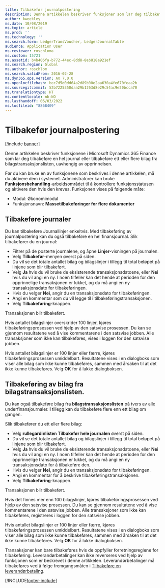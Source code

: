 ```yaml
---
title: Tilbakefør journalpostering
description: Denne artikkelen beskriver funksjoner som lar deg tilbakeføre bilag fra bilagstransaksjonslisten eller fra finansjournaler.
author: kweekley
ms.date: 10/08/2019
ms.topic: article
ms.prod: ''
ms.technology: ''
ms.search.form: LedgerTransVoucher, LedgerJournalTable
audience: Application User
ms.reviewer: roschloma
ms.custom: 15721
ms.assetid: b4b406fa-b772-44ec-8dd8-8eb818a921ef
ms.search.region: Global
ms.author: roschlom
ms.search.validFrom: 2016-02-28
ms.dyn365.ops.version: AX 7.0.0
ms.openlocfilehash: bec7d5d0dd64a2d89b00e2aa630a4fe670feaa2b
ms.sourcegitcommit: 52b7225350daa29b1263d8e29c54ac9e20bcca70
ms.translationtype: HT
ms.contentlocale: nb-NO
ms.lasthandoff: 06/03/2022
ms.locfileid: "8868409"
---
```

# <a name="reverse-journal-posting"></a>Tilbakefør journalpostering

[!include [banner](../includes/banner.md)]

Denne artikkelen beskriver funksjonene i Microsoft Dynamics 365 Finance som lar deg tilbakeføre en hel journal eller tilbakeføre ett eller flere bilag fra bilagstransaksjonslisten, uavhengig av opprinnelsen. 

Før du kan bruke en av funksjonene som beskrives i denne artikkelen, må du aktivere dem i systemet. Administratorer kan bruke **Funksjonsbehandling**-arbeidsområdet til å kontrollere funksjonsstatusen og aktivere den hvis den kreves. Funksjonen vises på følgende måte:
 - Modul: Økonomimodul
 - Funksjonsnavn: **Massetilbakeføringer for flere dokumenter**

## <a name="reversing-journals"></a>Tilbakeføre journaler

Du kan tilbakeføre Journallinjer enkeltvis. Med tilbakeføring av journalpostering kan du også tilbakeføre en hel finansjournal. Slik tilbakefører du en journal: 

- Filtrer på de posterte journalene, og åpne **Linjer**-visningen på journalen.
- Velg **Tilbakefør**-menyen øverst på siden.
- Du vil se det totale antallet bilag og bilagslinjer i tillegg til total beløpet på linjene som blir tilbakeført.
- Velg **Ja** hvis du vil bruke de eksisterende transaksjonsdatoene, eller **Nei** hvis du vil angi en ny. I noen tilfeller kan det hende at perioden for den opprinnelige transaksjonen er lukket, og du må angi en ny transaksjonsdato for tilbakeføringen.
- Hvis du velger **Nei**, angir du en transaksjonsdato for tilbakeføringen. 
- Angi en kommentar som du vil legge til i tilbakeføringstransaksjonen.
- Velg **Tilbakeføring**-knappen.

Transaksjonen blir tilbakeført. 

Hvis antallet bilagslinjer overskrider 100 linjer, kjøres tilbakeføringsprosessen ved hjelp av den satsvise prosessen. Du kan se gjennom resultatene ved å vise kommentarene i den satsvise jobben. Alle transaksjoner som ikke kan tilbakeføres, vises i loggen for den satsvise jobben.

Hvis antallet bilagslinjer er 100 linjer eller færre, kjøres tilbakeføringsprosessen umiddelbart. Resultatene vises i en dialogboks som viser alle bilag som ikke kunne tilbakeføres, sammen med årsaken til at det ikke kunne tilbakeføres. Velg **OK** for å lukke dialogboksen.

## <a name="reversing-vouchers-from-the-voucher-transaction-list"></a>Tilbakeføring av bilag fra bilagstransaksjonslisten. 

Du kan også tilbakeføre bilag fra **bilagstransaksjonslisten** på tvers av alle underfinansjournaler. I tillegg kan du tilbakeføre flere enn ett bilag om gangen. 

Slik tilbakefører du ett eller flere bilag: 

- Velg **rullegardinlisten Tilbakefør hele journalen** øverst på siden.
- Du vil se det totale antallet bilag og bilagslinjer i tillegg til total beløpet på linjene som blir tilbakeført.
- Velg **Ja** hvis du vil bruke de eksisterende transaksjonsdatoene, eller **Nei** hvis du vil angi en ny. I noen tilfeller kan det hende at perioden for den opprinnelige transaksjonen er lukket, og du må angi en ny transaksjonsdato for å tilbakeføre den.
- Hvis du velger **Nei**, angir du en transaksjonsdato for tilbakeføringen. 
- Angi en kommentar for å beskrive tilbakeføringstransaksjonen.
- Velg **Tilbakeføring**-knappen.

Transaksjonen blir tilbakeført. 

Hvis det finnes mer enn 100 bilagslinjer, kjøres tilbakeføringsprosessen ved hjelp av den satsvise prosessen. Du kan se gjennom resultatene ved å vise kommentarene i den satsvise jobben. Alle transaksjoner som ikke kan tilbakeføres, registreres i loggen for den satsvise jobben.

Hvis antallet bilagslinjer er 100 linjer eller færre, kjøres tilbakeføringsprosessen umiddelbart. Resultatene vises i en dialogboks som viser alle bilag som ikke kunne tilbakeføres, sammen med årsaken til at det ikke kunne tilbakeføres. Velg **OK** for å lukke dialogboksen.

Transaksjoner kan bare tilbakeføres hvis de oppfyller forretningsreglene for tilbakeføring. Leverandørbetalinger kan ikke reverseres ved hjelp av funksjonen som er beskrevet i denne artikkelen. Leverandørbetalinger må tilbakeføres ved å følge fremgangsmåten i [Tilbakeføre en leverandørbetaling](../accounts-payable/reverse-vendor-payment.md).



[!INCLUDE[footer-include](../../includes/footer-banner.md)]
